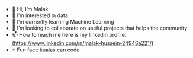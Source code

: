 - 👋 Hi, I’m Malak
- 👀 I’m interested in data
- 🌱 I’m currently learning Machine Learning
- 💞️ I’m looking to collaborate on useful projects that helps the community
- 📫 How to reach me here is my linkedin profile:(https://www.linkedin.com/in/malak-hussein-24946a221/)
- ⚡ Fun fact: kualas can code 


